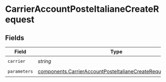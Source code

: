 # CarrierAccountPosteItalianeCreateRequest


## Fields

| Field                                                                                                                                          | Type                                                                                                                                           | Required                                                                                                                                       | Description                                                                                                                                    | Example                                                                                                                                        |
| ---------------------------------------------------------------------------------------------------------------------------------------------- | ---------------------------------------------------------------------------------------------------------------------------------------------- | ---------------------------------------------------------------------------------------------------------------------------------------------- | ---------------------------------------------------------------------------------------------------------------------------------------------- | ---------------------------------------------------------------------------------------------------------------------------------------------- |
| `carrier`                                                                                                                                      | *string*                                                                                                                                       | :heavy_check_mark:                                                                                                                             | N/A                                                                                                                                            | poste_italiane                                                                                                                                 |
| `parameters`                                                                                                                                   | [components.CarrierAccountPosteItalianeCreateRequestParameters](../../models/components/carrieraccountposteitalianecreaterequestparameters.md) | :heavy_check_mark:                                                                                                                             | N/A                                                                                                                                            |                                                                                                                                                |